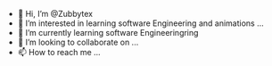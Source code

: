 - 👋 Hi, I’m @Zubbytex
- 👀 I’m interested in learning software Engineering and animations ...
- 🌱 I’m currently learning software Engineeringring
- 💞️ I’m looking to collaborate on ...
- 📫 How to reach me ...

<!---
Zubbytex/Zubbytex is a ✨ special ✨ repository because its `README.md` (this file) appears on your GitHub profile.
You can click the Preview link to take a look at your changes.
--->
